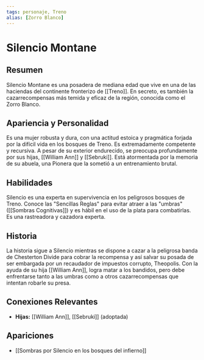 ```yaml
---
tags: personaje, Treno
alias: [Zorro Blanco]
---
```


# Silencio Montane

## Resumen
Silencio Montane es una posadera de mediana edad que vive en una de las haciendas del continente fronterizo de [[Treno]]. En secreto, es también la cazarrecompensas más temida y eficaz de la región, conocida como el Zorro Blanco.

## Apariencia y Personalidad
Es una mujer robusta y dura, con una actitud estoica y pragmática forjada por la difícil vida en los bosques de Treno. Es extremadamente competente y recursiva. A pesar de su exterior endurecido, se preocupa profundamente por sus hijas, [[William Ann]] y [[Sebruki]]. Está atormentada por la memoria de su abuela, una Pionera que la sometió a un entrenamiento brutal.

## Habilidades
Silencio es una experta en supervivencia en los peligrosos bosques de Treno. Conoce las "Sencillas Reglas" para evitar atraer a las "umbras" ([[Sombras Cognitivas]]) y es hábil en el uso de la plata para combatirlas. Es una rastreadora y cazadora experta.

## Historia
La historia sigue a Silencio mientras se dispone a cazar a la peligrosa banda de Chesterton Divide para cobrar la recompensa y así salvar su posada de ser embargada por un recaudador de impuestos corrupto, Theopolis. Con la ayuda de su hija [[William Ann]], logra matar a los bandidos, pero debe enfrentarse tanto a las umbras como a otros cazarrecompensas que intentan robarle su presa.

## Conexiones Relevantes
* **Hijas:** [[William Ann]], [[Sebruki]] (adoptada)

## Apariciones
* [[Sombras por Silencio en los bosques del infierno]]
